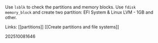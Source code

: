 Use `lsblk` to check the partitions and memory blocks. Use `fdisk memory_block` and create two partition: EFI System & Linux LVM - 1GB and other.

Links: [[partitions]] [[Create partitions and file systems]]

202510081646

